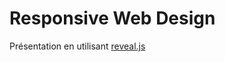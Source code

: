# Responsive Web Design

Présentation en utilisant [reveal.js](https://github.com/hakimel/reveal.js/)
